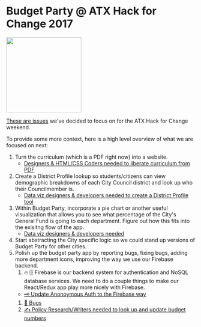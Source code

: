 # Budget Party @ ATX Hack for Change 2017

<img src="http://www.atxhackforchange.org/assets/logos/ATXHackLogo_Color_Web-with-TM.png" width="200" />

[These are issues](https://github.com/open-austin/budgetparty/issues?q=is%3Aissue+is%3Aopen+label%3AATXHack4Change) we've decided to focus on for the ATX Hack for Change weekend.

To provide some more context, here is a high level overview of what we are focused on next:

1. Turn the curriculum (which is a PDF right now) into a website.
    - [Designers & HTML/CSS Coders needed to liberate curriculum from PDF](https://github.com/open-austin/budgetparty/issues/128)
1. Create a District Profile lookup so students/citizens can view demographic breakdowns of each City Council district and look up who their Councilmember is.
    - [Data viz designers & developers needed to create a District Profile tool](https://github.com/open-austin/budgetparty/issues/80)
1. Within Budget Party, incorporate a pie chart or another useful visualization that allows you to see what percentage of the City's General Fund is going to each department. Figure out how this fits into the exisitng flow of the app.
    - [Data viz designers & developers needed]()
1. Start abstracting the City specific logic so we could stand up versions of Budget Party for other cities.
1. Polish up the budget party app by reporting bugs, fixing bugs, adding more department icons, improving the way we use our Firebase backend.
    1. 🔥 🗄️ Firebase is our backend system for authentication and NoSQL database services. We need to do a couple things to make our React/Redux app play more nicely with Firebase.
    - [🗝️ Update Anonoymous Auth to the Firebase way](https://github.com/open-austin/budgetparty/issues/132)
    1. [🐛 Bugs](https://github.com/open-austin/budgetparty/issues?q=is%3Aissue+is%3Aopen+label%3Abug)
    1. [✍️ Policy Research/Writers needed to look up and update budget numbers](https://github.com/open-austin/budgetparty/issues/134)
